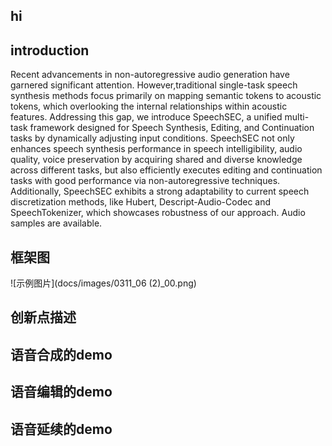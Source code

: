 ## hi

## introduction
Recent advancements in non-autoregressive audio generation have garnered significant attention. However,traditional single-task speech synthesis methods focus primarily on mapping semantic tokens to acoustic tokens, which overlooking the internal relationships within acoustic features. Addressing this gap, we introduce SpeechSEC, a unified multi-task framework designed for Speech Synthesis, Editing, and Continuation tasks by dynamically adjusting input conditions. SpeechSEC not only enhances speech synthesis performance in speech intelligibility, audio quality, voice preservation by acquiring shared and diverse knowledge across different tasks,  but also efficiently executes editing and continuation tasks with good performance via non-autoregressive techniques. Additionally, SpeechSEC exhibits a strong adaptability to current speech discretization methods, like Hubert, Descript-Audio-Codec and SpeechTokenizer, which showcases robustness of our approach. Audio samples are available.

## 框架图
![示例图片](docs/images/0311_06 (2)_00.png)

## 创新点描述

## 语音合成的demo

## 语音编辑的demo

## 语音延续的demo
